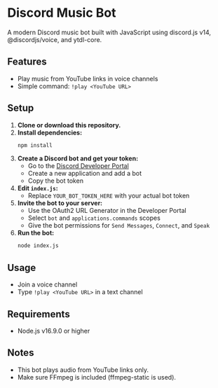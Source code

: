 # Discord Music Bot

A modern Discord music bot built with JavaScript using discord.js v14, @discordjs/voice, and ytdl-core.

## Features

- Play music from YouTube links in voice channels
- Simple command: `!play <YouTube URL>`

## Setup

1. **Clone or download this repository.**
2. **Install dependencies:**
   ```bash
   npm install
   ```
3. **Create a Discord bot and get your token:**
   - Go to the [Discord Developer Portal](https://discord.com/developers/applications)
   - Create a new application and add a bot
   - Copy the bot token
4. **Edit `index.js`:**
   - Replace `YOUR_BOT_TOKEN_HERE` with your actual bot token
5. **Invite the bot to your server:**
   - Use the OAuth2 URL Generator in the Developer Portal
   - Select `bot` and `applications.commands` scopes
   - Give the bot permissions for `Send Messages`, `Connect`, and `Speak`
6. **Run the bot:**
   ```bash
   node index.js
   ```

## Usage

- Join a voice channel
- Type `!play <YouTube URL>` in a text channel

## Requirements

- Node.js v16.9.0 or higher

## Notes

- This bot plays audio from YouTube links only.
- Make sure FFmpeg is included (ffmpeg-static is used).
